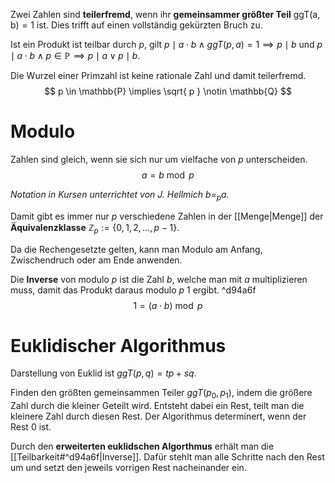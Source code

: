 Zwei Zahlen sind **teilerfremd**, wenn ihr **gemeinsammer größter Teil** $\text{ggT(a, b)}=1$ ist. Dies trifft auf einen vollständig gekürzten Bruch zu.

Ist ein Produkt ist teilbar durch $p$, gilt $p\mid a \cdot b \land ggT(p,a)=1\implies p\mid b$ und $p\mid a\cdot b \land p \in \mathbb{P}\implies p\mid a \lor p\mid b$. 

Die Wurzel einer Primzahl ist keine rationale Zahl und damit teilerfremd.
$$
p \in \mathbb{P} \implies \sqrt{ p } \notin \mathbb{Q}
$$

# Modulo
Zahlen sind gleich, wenn sie sich nur um vielfache von $p$ unterscheiden.
$$
a=b\bmod{p}
$$

*Notation in Kursen unterrichtet von J. Hellmich $b=_{p}a$.*

Damit gibt es immer nur $p$ verschiedene Zahlen in der [[Menge|Menge]] der **Äquivalenzklasse** $\mathbb{Z}_{p}:=\{ 0, 1, 2, \dots, p-1 \}$.

Da die Rechengesetzte gelten, kann man Modulo am Anfang, Zwischendruch oder am Ende anwenden.

Die **Inverse** von modulo $p$ ist die Zahl $b$, welche man mit $a$ multiplizieren muss, damit das Produkt daraus modulo $p$ $1$ ergibt. ^d94a6f
$$
1=(a\cdot b)\bmod p
$$

# Euklidischer Algorithmus
Darstellung von Euklid ist $ggT(p,q) = tp + sq$.

Finden den größten gemeinsammen Teiler $ggT(p_{0},p_{1})$, indem die größere Zahl durch die kleiner Geteilt wird. Entsteht dabei ein Rest, teilt man die kleinere Zahl durch diesen Rest. Der Algorithmus determinert, wenn der Rest $0$ ist.

Durch den **erweiterten euklidschen Algorthmus** erhält man die [[Teilbarkeit#^d94a6f|Inverse]]. Dafür stehlt man alle Schritte nach den Rest um und setzt den jeweils vorrigen Rest nacheinander ein.